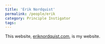 ```yaml
---
title: 'Erik Nordquist'
permalink: /people/erik
category: Principle Instigator
tags:
---
```


This website, [eriknordquist.com](https://eriknordquist.com), is my website.
